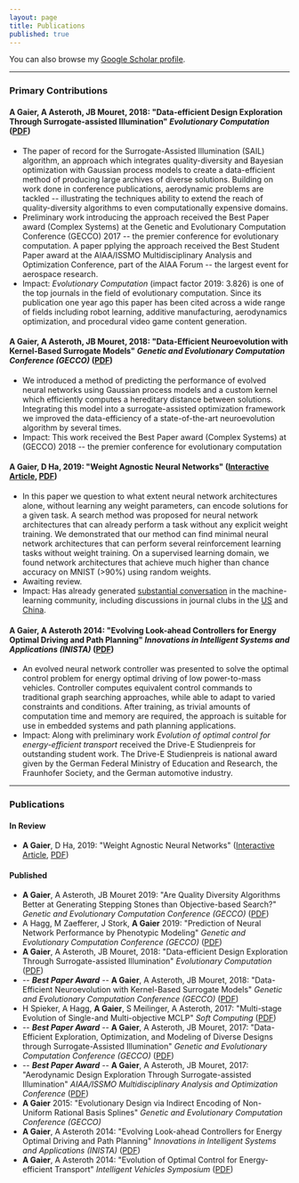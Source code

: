 ```yaml
---
layout: page
title: Publications
published: true
---
```


You can also browse my [Google Scholar profile](https://scholar.google.com/citations?hl=en&user=eiqVLC0AAAAJ).

---
### Primary Contributions

#### A Gaier, A Asteroth, JB Mouret, 2018: "Data-efficient Design Exploration Through Surrogate-assisted Illumination" _Evolutionary Computation_ ([PDF](https://arxiv.org/pdf/1806.05865))
  * The paper of record for the Surrogate-Assisted Illumination (SAIL) algorithm, an approach which integrates quality-diversity and Bayesian optimization with Gaussian process models to create a data-efficient method of producing large archives of diverse solutions. Building on work done in conference publications, aerodynamic problems are tackled -- illustrating the techniques ability to extend the reach of quality-diversity algorithms to even computationally expensive domains.
  * Preliminary work introducing the approach received the Best Paper award (Complex Systems) at the Genetic and Evolutionary Computation Conference (GECCO) 2017 -- the premier conference for evolutionary computation. A paper pplying the approach received the Best Student Paper award at the AIAA/ISSMO Multidisciplinary Analysis and Optimization Conference, part of the AIAA Forum -- the largest event for aerospace research. 
  * Impact: _Evolutionary Computation_ (impact factor 2019: 3.826) is one of the top journals in the field of evolutionary computation. Since its publication one year ago this paper has been cited across a wide range of fields including robot learning, additive manufacturing, aerodynamics optimization, and procedural video game content generation.
  
 
#### A Gaier, A Asteroth, JB Mouret, 2018: "Data-Efficient Neuroevolution with Kernel-Based Surrogate Models" _Genetic and Evolutionary Computation Conference (GECCO)_ ([PDF](https://arxiv.org/pdf/1804.05364))
  * We introduced a method of predicting the performance of evolved neural networks using Gaussian process models and a custom kernel which efficiently computes a hereditary distance between solutions. Integrating this model into a surrogate-assisted optimization framework we improved the data-efficiency of a state-of-the-art neuroevolution algorithm by several times.
  * Impact: This work received the Best Paper award (Complex Systems) at (GECCO) 2018 -- the premier conference for evolutionary computation
  
#### A Gaier, D Ha, 2019: "Weight Agnostic Neural Networks" ([Interactive Article](https://weightagnostic.github.io/), [PDF](https://arxiv.org/abs/1906.04358)) 
  * In this paper we question to what extent neural network architectures alone, without learning any weight parameters, can encode solutions for a given task. A search method was proposed for neural network architectures that can already perform a task without any explicit weight training. We demonstrated that our method can find minimal neural network architectures that can perform several reinforcement learning tasks without weight training. On a supervised learning domain, we found network architectures that achieve much higher than chance accuracy on MNIST (>90\%) using random weights.
  * Awaiting review. 
  * Impact: Has already generated [substantial conversation](https://twitter.com/hardmaru/status/1138600152048910336) in the machine-learning community, including discussions in journal clubs in the [US](https://www.youtube.com/watch?v=OmniHm9Fk-A) and [China](https://zhuanlan.zhihu.com/p/71848261).

#### A Gaier, A Asteroth 2014: "Evolving Look-ahead Controllers for Energy Optimal Driving and Path Planning" _Innovations in Intelligent Systems and Applications (INISTA)_ ([PDF](https://bit.ly/2Kxp1je))
  * An evolved neural network controller was presented to solve the optimal control problem for energy optimal driving of low power-to-mass vehicles. Controller computes equivalent control commands to traditional graph searching approaches, while able to adapt to varied constraints and conditions. After training, as trivial amounts of computation time and memory are required, the approach is suitable for use in embedded systems and path planning applications.
  * Impact: Along with preliminary work _Evolution of optimal control for energy-efficient transport_ received the Drive-E Studienpreis for outstanding student work. The Drive-E Studienpreis is national award given by the German Federal Ministry of Education and Research, the Fraunhofer Society, and the German automotive industry.
  

---
### Publications

#### In Review
- **A Gaier**, D Ha, 2019: "Weight Agnostic Neural Networks" ([Interactive Article](https://weightagnostic.github.io/), [PDF](https://arxiv.org/abs/1906.04358)) 

#### Published
- **A Gaier**,  A Asteroth, JB Mouret 2019: "Are Quality Diversity Algorithms Better at Generating Stepping Stones than Objective-based Search?" _Genetic and Evolutionary Computation Conference (GECCO)_ ([PDF](https://bit.ly/2yOtWH9))
- A Hagg, M Zaefferer, J Stork, **A Gaier** 2019: "Prediction of Neural Network Performance by Phenotypic Modeling" _Genetic and Evolutionary Computation Conference (GECCO)_ ([PDF](https://arxiv.org/pdf/1907.07075))
- **A Gaier**, A Asteroth, JB Mouret, 2018: "Data-efficient Design Exploration Through Surrogate-assisted Illumination" _Evolutionary Computation_ ([PDF](https://arxiv.org/pdf/1806.05865))
- -- **_Best Paper Award_** --  **A Gaier**, A Asteroth, JB Mouret, 2018: "Data-Efficient Neuroevolution with Kernel-Based Surrogate Models" _Genetic and Evolutionary Computation Conference (GECCO)_ ([PDF](https://arxiv.org/pdf/1804.05364))
- H Spieker, A Hagg, **A Gaier**, S Meilinger, A Asteroth, 2017: "Multi-stage Evolution of Single-and Multi-objective MCLP" _Soft Computing_ ([PDF](https://bit.ly/2Tm1m9q))
- -- **_Best Paper Award_** -- **A Gaier**, A Asteroth, JB Mouret, 2017: "Data-Efficient Exploration, Optimization, and Modeling of Diverse Designs through Surrogate-Assisted Illumination" _Genetic and Evolutionary Computation Conference (GECCO)_ ([PDF](https://dl.acm.org/ft_gateway.cfm?id=3071282&type=pdf))
- -- **_Best Paper Award_** -- **A Gaier**, A Asteroth, JB Mouret, 2017: "Aerodynamic Design Exploration Through Surrogate-assisted Illumination" _AIAA/ISSMO Multidisciplinary Analysis and Optimization Conference_ ([PDF](https://hal.inria.fr/hal-01518786/document))
- **A Gaier** 2015: "Evolutionary Design via Indirect Encoding of Non-Uniform Rational Basis Splines" _Genetic and Evolutionary Computation Conference (GECCO)_
- **A Gaier**, A Asteroth 2014: "Evolving Look-ahead Controllers for Energy Optimal Driving and Path Planning" _Innovations in Intelligent Systems and Applications (INISTA)_ ([PDF](https://bit.ly/2Kxp1je))
- **A Gaier**, A Asteroth 2014: "Evolution of Optimal Control for Energy-efficient Transport" _Intelligent Vehicles Symposium_ ([PDF](https://bit.ly/2KFO6sl))
